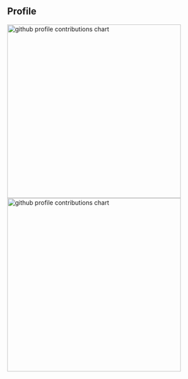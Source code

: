 ## Profile


<p align="left">
    <picture>
        <source media="(prefers-color-scheme: dark)" srcset="output/metrics.base.svg" width="400" />
	    <source media="(prefers-color-scheme: light)" srcset="output/metrics.base.svg" width="400" />
        <img alt="github profile contributions chart" src="https://raw.githubusercontent.com/Grain6888/Grain6888/output-3d-contrib/day.svg"/>
    </picture>
    <picture>
   	    <source media="(prefers-color-scheme: dark)" srcset="output/details.svg" width="400"/>
        <source media="(prefers-color-scheme: light)" srcset="output/details.svg" width="400"/>
        <img alt="github profile contributions chart" src="https://raw.githubusercontent.com/Grain6888/Grain6888/output-3d-contrib/day.svg"/>
    </picture>
</p>
